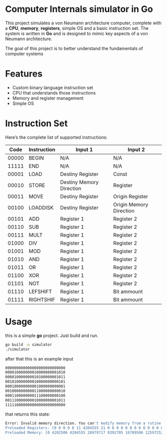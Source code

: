# Computer Internals simulator in Go

This project simulates a von Neumann architecture computer, complete with a **CPU**, **memory**, **registers**, simple OS and a basic instruction set. The system is written in **Go** and is designed to mimic key aspects of a von Neumann architecture.

The goal of this project is to better understand the fundamentals of computer systems

# Features

- Custom binary language instruction set
- CPU that understands those instructions
- Memory and register management
- Simple OS
# Instruction Set

Here’s the complete list of supported instructions:

| Code  | Instruction | Input 1                  | Input 2                 |
| ----- | ----------- | ------------------------ | ----------------------- |
| 00000 | BEGIN       | N/A                      | N/A                     |
| 11111 | END         | N/A                      | N/A                     |
| 00001 | LOAD        | Destiny Register         | Const                   |
| 00010 | STORE       | Destiny Memory Direction | Register                |
| 00011 | MOVE        | Destiny Register         | Origin Register         |
| 00100 | LOADDISK    | Destiny Register         | Origin Memory Direction |
| 00101 | ADD         | Register 1               | Register 2              |
| 00110 | SUB         | Register 1               | Register 2              |
| 00111 | MULT        | Register 1               | Register 2              |
| 01000 | DIV         | Register 1               | Register 2              |
| 01001 | MOD         | Register 1               | Register 2              |
| 01010 | AND         | Register 1               | Register 2              |
| 01011 | OR          | Register 1               | Register 2              |
| 01100 | XOR         | Register 1               | Register 2              |
| 01101 | NOT         | Register 1               | Register 2              |
| 01110 | LEFSHIFT    | Register 1               | Bit ammount             |
| 01111 | RIGHTSHIF   | Register 1               | Bit ammount             |

# Usage
this is a simple **go** project. Just build and run.
```sh
go build -o simulator
./simulator
```
after that this is an example input
```sh
000000000000000000000000000
000010000000010000000001010
000010000000010100000001011
001010000000010000000000101
000100000000001000000000001
001000000000011000000000010
000110000000011100000000100
001110000000010000000001011
111110000000000000000000000
```

that returns this state:
```sh
Error: Invalid memory direction. You can't modify memory from a rutine.
Preloaded Registers: [0 0 0 0 0 11 4204555 21 0 0 0 0 0 0 0 0 0 0 0 0 0 0 0 0 0 0 0 0 0 0 0 0]
Preloaded Memory: [0 4202506 4204555 20979717 8392705 16789506 12597252 29368331 130023424 0 0 0 0 0 0 0 0 0 0 0]
```